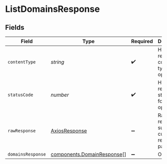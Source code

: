 # ListDomainsResponse


## Fields

| Field                                                                           | Type                                                                            | Required                                                                        | Description                                                                     |
| ------------------------------------------------------------------------------- | ------------------------------------------------------------------------------- | ------------------------------------------------------------------------------- | ------------------------------------------------------------------------------- |
| `contentType`                                                                   | *string*                                                                        | :heavy_check_mark:                                                              | HTTP response content type for this operation                                   |
| `statusCode`                                                                    | *number*                                                                        | :heavy_check_mark:                                                              | HTTP response status code for this operation                                    |
| `rawResponse`                                                                   | [AxiosResponse](https://axios-http.com/docs/res_schema)                         | :heavy_minus_sign:                                                              | Raw HTTP response; suitable for custom response parsing                         |
| `domainsResponse`                                                               | [components.DomainResponse](../../../sdk/models/components/domainresponse.md)[] | :heavy_minus_sign:                                                              | OK                                                                              |